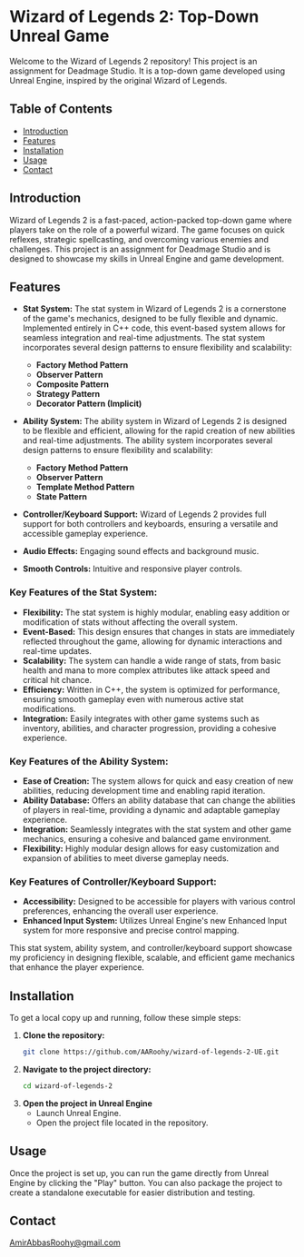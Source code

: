 # Wizard of Legends 2: Top-Down Unreal Game

Welcome to the Wizard of Legends 2 repository! This project is an assignment for Deadmage Studio. It is a top-down game developed using Unreal Engine, inspired by the original Wizard of Legends.

## Table of Contents

- [Introduction](#introduction)
- [Features](#features)
- [Installation](#installation)
- [Usage](#usage)
- [Contact](#contact)

## Introduction

Wizard of Legends 2 is a fast-paced, action-packed top-down game where players take on the role of a powerful wizard. The game focuses on quick reflexes, strategic spellcasting, and overcoming various enemies and challenges. This project is an assignment for Deadmage Studio and is designed to showcase my skills in Unreal Engine and game development.

## Features

- **Stat System:** The stat system in Wizard of Legends 2 is a cornerstone of the game's mechanics, designed to be fully flexible and dynamic. Implemented entirely in C++ code, this event-based system allows for seamless integration and real-time adjustments. The stat system incorporates several design patterns to ensure flexibility and scalability:
   - **Factory Method Pattern**
   - **Observer Pattern**
   - **Composite Pattern**
   - **Strategy Pattern**
   - **Decorator Pattern (Implicit)**
  
- **Ability System:** The ability system in Wizard of Legends 2 is designed to be flexible and efficient, allowing for the rapid creation of new abilities and real-time adjustments. The ability system incorporates several design patterns to ensure flexibility and scalability:
   - **Factory Method Pattern**
   - **Observer Pattern**
   - **Template Method Pattern**
   - **State Pattern**
  
- **Controller/Keyboard Support:** Wizard of Legends 2 provides full support for both controllers and keyboards, ensuring a versatile and accessible gameplay experience.
- **Audio Effects:** Engaging sound effects and background music.
- **Smooth Controls:** Intuitive and responsive player controls.
  

### Key Features of the Stat System:

- **Flexibility:** The stat system is highly modular, enabling easy addition or modification of stats without affecting the overall system.
- **Event-Based:** This design ensures that changes in stats are immediately reflected throughout the game, allowing for dynamic interactions and real-time updates.
- **Scalability:** The system can handle a wide range of stats, from basic health and mana to more complex attributes like attack speed and critical hit chance.
- **Efficiency:** Written in C++, the system is optimized for performance, ensuring smooth gameplay even with numerous active stat modifications.
- **Integration:** Easily integrates with other game systems such as inventory, abilities, and character progression, providing a cohesive experience.


### Key Features of the Ability System:

- **Ease of Creation:** The system allows for quick and easy creation of new abilities, reducing development time and enabling rapid iteration.
- **Ability Database:** Offers an ability database that can change the abilities of players in real-time, providing a dynamic and adaptable gameplay experience.
- **Integration:** Seamlessly integrates with the stat system and other game mechanics, ensuring a cohesive and balanced game environment.
- **Flexibility:** Highly modular design allows for easy customization and expansion of abilities to meet diverse gameplay needs.


### Key Features of Controller/Keyboard Support:

- **Accessibility:** Designed to be accessible for players with various control preferences, enhancing the overall user experience.
- **Enhanced Input System:** Utilizes Unreal Engine's new Enhanced Input system for more responsive and precise control mapping.

This stat system, ability system, and controller/keyboard support showcase my proficiency in designing flexible, scalable, and efficient game mechanics that enhance the player experience.

## Installation

To get a local copy up and running, follow these simple steps:

1. **Clone the repository:**
   ```sh
   git clone https://github.com/AARoohy/wizard-of-legends-2-UE.git
   ```
2. **Navigate to the project directory:**
   ```sh
   cd wizard-of-legends-2
   ```
3. **Open the project in Unreal Engine**
   - Launch Unreal Engine.
   - Open the project file located in the repository.

## Usage
Once the project is set up, you can run the game directly from Unreal Engine by clicking the "Play" button. You can also package the project to create a standalone executable for easier distribution and testing.

## Contact
[AmirAbbasRoohy@gmail.com](mailto:amirabbasroohy@gmail.com)


